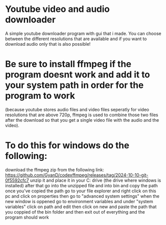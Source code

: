 # Youtube video and audio downloader
A simple youtube downloader program with gui that i made. You can choose between the different resolutions that are available and if you want to download audio only that is also possible!

# Be sure to install ffmpeg if the program doesnt work and add it to your system path in order for the program to work
(because youtube stores audio files and video files seperatly for video resolutions that are above 720p, ffmpeg is used to combine those two files after the download so that you get a single video file with the audio and the video).

# To do this for windows do the following:
download the ffmpeg zip from the following link: https://github.com/GyanD/codexffmpeg/releases/tag/2024-10-10-git-0f5592cfc7
unzip it and place it in your C: drive (the drive where windows is installed)
after that go into the unzipped file and into bin and copy the path 
once you've copied the path go to your file explorer and right click on this pc and click on properties then go to "advanced system settings"
when the new window is oppened go to environment variables and under "system variables" click on path and edit
then click on new and paste the path that you coppied of the bin folder and then exit out of everything and the program should work
